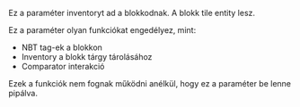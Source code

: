 Ez a paraméter inventoryt ad a blokkodnak. A blokk tile entity lesz.

Ez a paraméter olyan funkciókat engedélyez, mint:
* NBT tag-ek a blokkon
* Inventory a blokk tárgy tárolásához
* Comparator interakció

Ezek a funkciók nem fognak működni anélkül, hogy ez a paraméter be lenne pipálva.